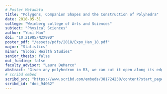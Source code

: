 ```yaml
---
# Poster Metadata
title: "Polygons, Companion Shapes and the Construction of Polyhedra"
date: 2018-05-31
college: "Weinberg college of Arts and Sciences"
subject: "Physical Sciences"
author: "Yuxi Han"
doi: "10.21985/N2X99D"
poster_pdf: "/assets/pdfs/2018/Expo_Han_18.pdf"
major: "Statistics"
minor: "Global Health Studies"
senior_thesis: false
out_funding: false
faculty_advisor: "Laura DeMarco"
abstract: "Given any polyhedron in R3, we can cut it open along its edges, flatten it out, and obtain a polygon in the plane R2.  In this project, we explored the opposite process, an open question that was first posed about 70 years ago: given a polygon in R2, what is the folding procedure to reconstruct the polyhedron in R3?  We focused on a special case, where we are given a polygon with n vertices and we try to find its companion shape (another polygon with n vertices) so that, glued together and folded, we obtain a polyhedron where all n cone angles are equal.  The case where n=4 (i.e., the quadrilaterals) was explored in great detail by studying the shapes of all tetrahedra with equal cone angles and how parallelograms together with their companion shapes are folded into tetrahedra. We then applied this general theory to other R2 developments, in particular the case of a polygon with n vertices, as n goes to infinity, where the curvature distribution approximates harmonic measure on a shape in the plane. We explored an iterative process of constructing the “harmonic caps”.  It was our conjecture that in the R2 plane, the iteration will produce rounder shapes and ultimately limit on a perfect circle."
# scribd embed
scribd_src: "https://www.scribd.com/embeds/381724230/content?start_page=1&view_mode=scroll&access_key=key-LXncqbJnu3oMWR1YSqXv&show_recommendations=true"
scribd_id: "doc_94062"
---
```

